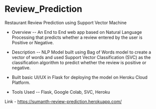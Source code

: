 # Review_Prediction
Restaurant Review Prediction using Support Vector Machine 

- Overview -- An End to End web app based on Natural
Language Processing that predicts whether a review entered
by the user is Positive or Negative.

- Description -- NLP Model built using Bag of Words model to
create a vector of words and used Support Vector
Classification (SVC) as the classification algorithm to predict
whether the review is positive or negative.

- Built basic UI/UX in Flask for deploying the model on Heroku
Cloud Platform.

- Tools Used -- Flask, Google Colab, SVC, Heroku

Link - https://sumanth-review-prediction.herokuapp.com/

